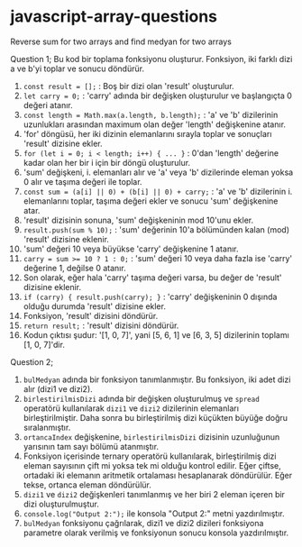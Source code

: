 # javascript-array-questions
Reverse sum for two arrays and find medyan for two arrays

Question 1;
Bu kod bir toplama fonksiyonu oluşturur. Fonksiyon, iki farklı dizi a ve b'yi toplar ve sonucu döndürür. 

1. `const result = [];` : Boş bir dizi olan 'result' oluşturulur.
2. `let carry = 0;` : 'carry' adında bir değişken oluşturulur ve başlangıçta 0 değeri atanır.
3. `const length = Math.max(a.length, b.length);` : 'a' ve 'b' dizilerinin uzunlukları arasından maximum olan değer 'length' değişkenine atanır.
4. 'for' döngüsü, her iki dizinin elemanlarını sırayla toplar ve sonuçları 'result' dizisine ekler.
5. `for (let i = 0; i < length; i++) { ... }` : 0'dan 'length' değerine kadar olan her bir i için bir döngü oluşturulur.
6. 'sum' değişkeni, i. elemanları alır ve 'a' veya 'b' dizilerinde eleman yoksa 0 alır ve taşıma değeri ile toplar.
7. `const sum = (a[i] || 0) + (b[i] || 0) + carry;` : 'a' ve 'b' dizilerinin i. elemanlarını toplar, taşıma değeri ekler ve sonucu 'sum' değişkenine atar.
8. 'result' dizisinin sonuna, 'sum' değişkeninin mod 10'unu ekler.
9. `result.push(sum % 10);` : 'sum' değerinin 10'a bölümünden kalan (mod) 'result' dizisine eklenir.
10. 'sum' değeri 10 veya büyükse 'carry' değişkenine 1 atanır.
11. `carry = sum >= 10 ? 1 : 0;` : 'sum' değeri 10 veya daha fazla ise 'carry' değerine 1, değilse 0 atanır.
12. Son olarak, eğer hala 'carry' taşıma değeri varsa, bu değer de 'result' dizisine eklenir.
13. `if (carry) { result.push(carry); }` : 'carry' değişkeninin 0 dışında olduğu durumda 'result' dizisine ekler.
14. Fonksiyon, 'result' dizisini döndürür.
15. `return result;` : 'result' dizisini döndürür.
16. Kodun çıktısı şudur: '[1, 0, 7]', yani [5, 6, 1] ve [6, 3, 5] dizilerinin toplamı [1, 0, 7]'dir.


Question 2;


1. `bulMedyan` adında bir fonksiyon tanımlanmıştır. Bu fonksiyon, iki adet dizi alır (dizi1 ve dizi2).
2. `birlestirilmisDizi` adında bir değişken oluşturulmuş ve `spread` operatörü kullanılarak `dizi1` ve `dizi2` dizilerinin elemanları birleştirilmiştir. Daha sonra bu birleştirilmiş dizi küçükten büyüğe doğru sıralanmıştır.
3. `ortancaIndex` değişkenine, `birlestirilmisDizi` dizisinin uzunluğunun yarısının tam sayı bölümü atanmıştır.
4. Fonksiyon içerisinde ternary operatörü kullanılarak, birleştirilmiş dizi eleman sayısının çift mi yoksa tek mi olduğu kontrol edilir. Eğer çiftse, ortadaki iki elemanın aritmetik ortalaması hesaplanarak döndürülür. Eğer tekse, ortanca eleman döndürülür.
5. `dizi1` ve `dizi2` değişkenleri tanımlanmış ve her biri 2 eleman içeren bir dizi oluşturulmuştur.
6. `console.log("Output 2:");` ile konsola "Output 2:" metni yazdırılmıştır.
7. `bulMedyan` fonksiyonu çağrılarak, dizi1 ve dizi2 dizileri fonksiyona parametre olarak verilmiş ve fonksiyonun sonucu konsola yazdırılmıştır.

